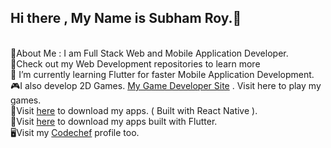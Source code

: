 ## Hi there , My Name is Subham Roy.👋
<br>
🧍About Me : I am Full Stack Web and Mobile Application Developer.
<br>
📁Check out my Web Development repositories to learn more
<br>
🌱 I’m currently learning Flutter for faster Mobile Application Development.
<br>
🎮I also develop 2D Games. <a href="https://r0y4l23.itch.io">My Game Developer Site</a> . Visit here to play my games.
<br>
📱Visit <a href="https://drive.google.com/drive/folders/16j_cZZYs7n0v2eKfwdTsYTNysw_HMcME?usp=sharing">here</a> to download my apps. ( Built with React Native ).
<br>
📱Visit <a href="https://drive.google.com/drive/folders/191SPFKAk3L5LbgsFLItlw7gATRQ7-Z_C?usp=sharing">here</a> to download my apps built with Flutter.
<br>
🖥️Visit my <a href="https://www.codechef.com/users/r0y4l">Codechef</a> profile too.
